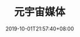 ---
weight: 1
title: "元宇宙媒体"
description: ""
date: 2019-10-01T21:57:40+08:00
lastmod: 2020-01-01T16:45:40+08:00
draft: false
ico: '<svg class="icon" aria-hidden="true"><use xlink:href="#icon-yuanyuzhoumeiti"></use></svg>'
navigation: ["Shooter","Metaverse News","Metaverse Community","Wechat Public Platform","Weibo","Wemedia"]
hidePage: true
---